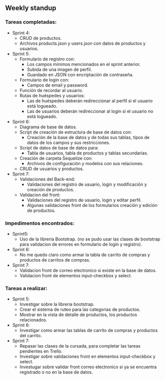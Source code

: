 ## Weekly standup​


### Tareas completadas: 
- Sprint 4:  
   - CRUD de productos.  
   - Archivos ​products.json​ y ​users.json​ con datos de productos y usuarios. 
- Sprint 5:   
   - Formulario de registro con:  
      - Los campos mínimos mencionados en el sprint anterior.  
      - Subida de una imagen de perfil.  
      - Guardado en JSON con encriptación de contraseña.  
   - Formulario de login con:  
      - Campos de email y password.  
   - Función de recordar al usuario.  
   - Rutas de huéspedes y usuarios:  
       - Las de huéspedes deberán redireccionar al perfil si el usuario está logueado.  
       - Las de usuarios deberán redireccionar al login si el usuario no está logueado.   
- Sprint 6:
   - Diagrama de base de datos.  
   - Script de creación de estructura de base de datos con: 
       - Creación de la base de datos y de todas sus tablas, tipos de datos de los campos y sus restricciones.
   - Script de datos de base de datos para:
       - Tabla de usuarios, tabla de productos y tablas secundarias.
   - Creación de carpeta Sequelize con:
       - Archivos de configuración y modelos con sus relaciones. 
   - CRUD de usuarios y productos.
- Sprint 7:
   - Validaciones del Back-end:
       - Validaciones del registro de usuario, login y modificación y creación de productos. 
   - Validacion del front:
       - Validaciones del registro de usuario, login y editar perfil.
       - Algunas validaciones front de los formularios creación y edición de productos.
       
        
### Impedimentos encontrados:  
- Sprint5: 
   - Uso de la libreria Bootstrap. (no se pudo usar las clases de bootstrap para validacion de errores en formulario de login y registro). 
- Sprint 6:
   - No me quedo claro como armar la tabla de carrito de compras y productos de carritos de compras.    
- Sprint 7:  
   - Validacion front de correo electronico si existe en la base de datos.
   - Validacion front de elementos input-checkbox y select.

### Tareas a realizar:  
- Sprint 5: 
   - Investigar sobre la libreria bootstrap.  
   - Crear el sistema de ruteo para las categorias de productos.
   - Mostrar en la vista de detalle de productos, los productos relacionados. 
- Sprint 6:
   - Investigar como armar las tablas de carrito de compras y productos del carrito.  
- Sprint 7:
   - Repasar las clases de la cursada, para completar las tareas pendientes en Trello.
   - Investigar sobre validaciones front en elementos input-checkbox y select.
   - Investugar sobre validar front correo electronico si ya se encuentra registrado o no en la base de datos.
